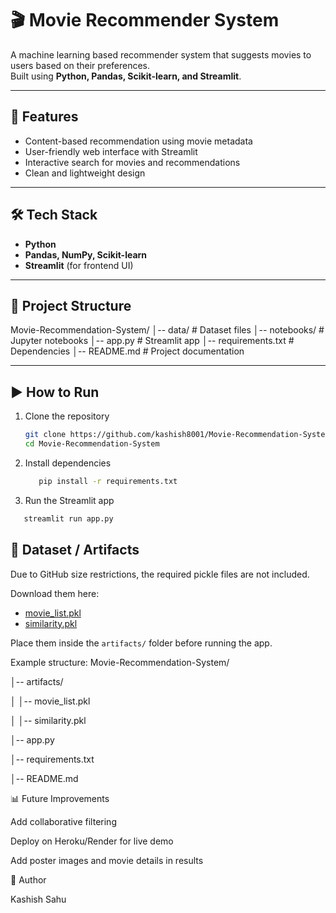 # 🎬 Movie Recommender System

A machine learning based recommender system that suggests movies to users based on their preferences.  
Built using **Python, Pandas, Scikit-learn, and Streamlit**.

---

## 🚀 Features
- Content-based recommendation using movie metadata  
- User-friendly web interface with Streamlit  
- Interactive search for movies and recommendations  
- Clean and lightweight design  

---

## 🛠️ Tech Stack
- **Python**  
- **Pandas, NumPy, Scikit-learn**  
- **Streamlit** (for frontend UI)  

---

## 📂 Project Structure
Movie-Recommendation-System/
│-- data/ # Dataset files
│-- notebooks/ # Jupyter notebooks
│-- app.py # Streamlit app
│-- requirements.txt # Dependencies
│-- README.md # Project documentation

---

## ▶️ How to Run
1. Clone the repository  
   ```bash
   git clone https://github.com/kashish8001/Movie-Recommendation-System.git
   cd Movie-Recommendation-System
   ```
2. Install dependencies
   ```bash
      pip install -r requirements.txt
   ```
4. Run the Streamlit app
 ```bash
    streamlit run app.py
```
## 📂 Dataset / Artifacts
Due to GitHub size restrictions, the required pickle files are not included.  

Download them here:  
- [movie_list.pkl](https://drive.google.com/file/d/1VUmU_SKtjVT8GgHjk5SJT-Aoi0prYN0w/view?usp=sharing)  
- [similarity.pkl](https://drive.google.com/file/d/168VXGgrS1ZejbJPzPQ61sWgfNFGXSj1p/view?usp=sharing)  


Place them inside the `artifacts/` folder before running the app.

Example structure:
Movie-Recommendation-System/

│-- artifacts/ 

│ │-- movie_list.pkl 

│ │-- similarity.pkl

│-- app.py

│-- requirements.txt

│-- README.md

📊 Future Improvements

Add collaborative filtering

Deploy on Heroku/Render for live demo

Add poster images and movie details in results

👤 Author

Kashish Sahu
